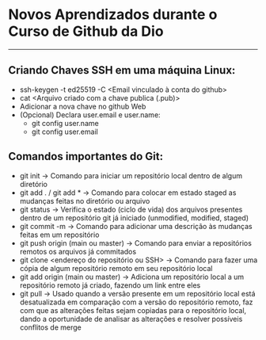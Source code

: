 # Novos Aprendizados durante o Curso de Github da Dio

-----------

## Criando Chaves SSH em uma máquina Linux:

 - ssh-keygen -t ed25519 -C <Email vinculado à conta do github>
 - cat <Arquivo criado com a chave publica (.pub)>
 - Adicionar a nova chave no github Web
 - (Opcional) Declara user.email e user.name:
    - git config user.name <name>
    - git config user.email <email>

## Comandos importantes do Git:

 - git init -> Comando para iniciar um repositório local dentro de algum diretório
 - git add . / git add * -> Comando para colocar em estado staged as mudanças feitas no diretório ou arquivo
 - git status -> Verifica o estado (ciclo de vida) dos arquivos presentes dentro de um repositório git já iniciado (unmodified, modified, staged)
 - git commit -m <Mensagem> -> Comando para adicionar uma descrição às mudanças feitas em um repositório
 - git push origin (main ou master) -> Comando para enviar a repositórios remotos os arquivos já commitados
 - git clone <endereço do repositório ou SSH> -> Comando para fazer uma cópia de algum repositório remoto em seu repositório local
 - git add origin (main ou master) -> Adiciona um repositório local a um repositório remoto já criado, fazendo um link entre eles
 - git pull -> Usado quando a versão presente em um repositório local está desatualizada em comparação com a versão do repositório remoto, faz com que as alterações feitas sejam copiadas para o repositório local, dando a oportunidade de analisar as alterações e resolver possíveis conflitos de merge

